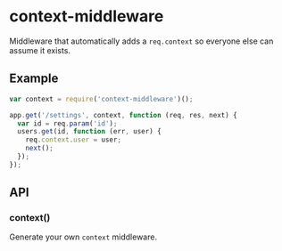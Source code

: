 
# context-middleware

  Middleware that automatically adds a `req.context` so everyone else can assume it exists.

## Example

```js
var context = require('context-middleware')();

app.get('/settings', context, function (req, res, next) {
  var id = req.param('id');
  users.get(id, function (err, user) {
    req.context.user = user;
    next();
  });
});
```

## API

### context()

  Generate your own `context` middleware.